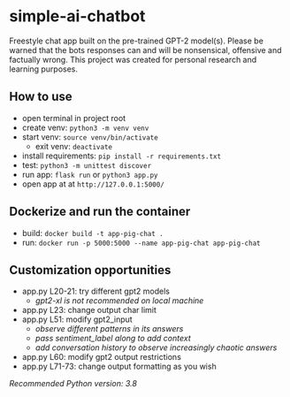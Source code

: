 # simple-ai-chatbot

Freestyle chat app built on the pre-trained GPT-2 model(s).
Please be warned that the bots responses can and will be nonsensical, offensive and factually wrong.
This project was created for personal research and learning purposes.


## How to use

- open terminal in project root
- create venv: ```python3 -m venv venv```
- start venv: ```source venv/bin/activate ```
    - exit venv: ```deactivate```
- install requirements: ```pip install -r requirements.txt```
- test: ```python3 -m unittest discover```
- run app: ```flask run``` or ```python3 app.py```
- open app at at ```http://127.0.0.1:5000/```


## Dockerize and run the container

- build: ```docker build -t app-pig-chat .```
- run: ```docker run -p 5000:5000 --name app-pig-chat app-pig-chat```


## Customization opportunities

- app.py L20-21: try different gpt2 models
    - *gpt2-xl is not recommended on local machine*
- app.py L23: change output char limit
- app.py L51: modify gpt2_input
    - *observe different patterns in its answers*
    - *pass sentiment_label along to add context*
    - *add conversation history to observe increasingly chaotic answers*
- app.py L60: modify gpt2 output restrictions
- app.py L71-73: change output formatting as you wish

*Recommended Python version: 3.8*
